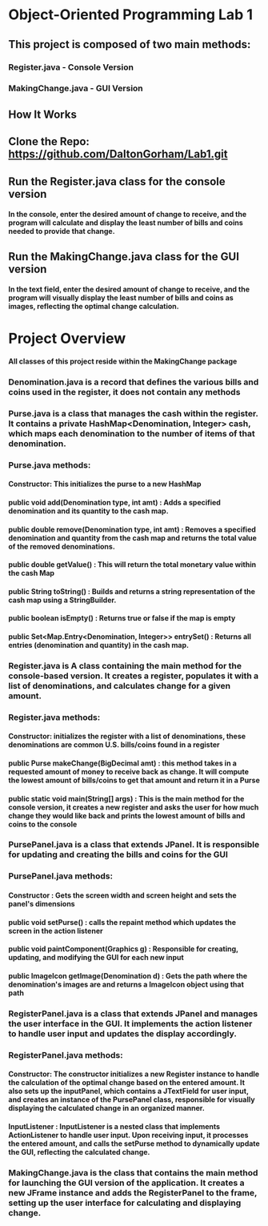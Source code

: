 # Object-Oriented Programming Lab 1
## This project is composed of two main methods:
### Register.java - Console Version
### MakingChange.java - GUI Version

## How It Works
## Clone the Repo: https://github.com/DaltonGorham/Lab1.git
## Run the Register.java class for the console version
#### In the console, enter the desired amount of change to receive, and the program will calculate and display the least number of bills and coins needed to provide that change.
## Run the MakingChange.java class for the GUI version 
#### In the text field, enter the desired amount of change to receive, and the program will visually display the least number of bills and coins as images, reflecting the optimal change calculation.


# Project Overview
#### All classes of this project reside within the MakingChange package
### Denomination.java is a record that defines the various bills and coins used in the register, it does not contain any methods
### Purse.java is a class that manages the cash within the register. It contains a private HashMap<Denomination, Integer> cash, which maps each denomination to the number of items of that denomination.
### Purse.java methods: 
#### Constructor: This initializes the purse to a new HashMap
#### public void add(Denomination type, int amt) : Adds a specified denomination and its quantity to the cash map.
#### public double remove(Denomination type, int amt) : Removes a specified denomination and quantity from the cash map and returns the total value of the removed denominations.
#### public double getValue() : This will return the total monetary value within the cash Map
#### public String toString() : Builds and returns a string representation of the cash map using a StringBuilder.
#### public boolean isEmpty() : Returns true or false if the map is empty
#### public Set<Map.Entry<Denomination, Integer>> entrySet() :  Returns all entries (denomination and quantity) in the cash map.
### Register.java is A class containing the main method for the console-based version. It creates a register, populates it with a list of denominations, and calculates change for a given amount.
### Register.java methods:
#### Constructor: initializes the register with a list of denominations, these denominations are common U.S. bills/coins found in a register
#### public Purse makeChange(BigDecimal amt) : this method takes in a requested amount of money to receive back as change. It will compute the lowest amount of bills/coins to get that amount and return it in a Purse
#### public static void main(String[] args) : This is the main method for the console version, it creates a new register and asks the user for how much change they would like back and prints the lowest amount of bills and coins to the console
### PursePanel.java is a class that extends JPanel. It is responsible for updating and creating the bills and coins for the GUI
### PursePanel.java methods:
#### Constructor : Gets the screen width and screen height and sets the panel's dimensions
#### public void setPurse() : calls the repaint method which updates the screen in the action listener
#### public void paintComponent(Graphics g) : Responsible for creating, updating, and modifying the GUI for each new input
#### public ImageIcon getImage(Denomination d) : Gets the path where the denomination's images are and returns a ImageIcon object using that path
### RegisterPanel.java is a class that extends JPanel and manages the user interface in the GUI. It implements the action listener to handle user input and updates the display accordingly.
### RegisterPanel.java methods:
#### Constructor: The constructor initializes a new Register instance to handle the calculation of the optimal change based on the entered amount. It also sets up the inputPanel, which contains a JTextField for user input, and creates an instance of the PursePanel class, responsible for visually displaying the calculated change in an organized manner.
#### InputListener : InputListener is a nested class that implements ActionListener to handle user input. Upon receiving input, it processes the entered amount, and calls the setPurse method to dynamically update the GUI, reflecting the calculated change.
### MakingChange.java is the class that contains the main method for launching the GUI version of the application. It creates a new JFrame instance and adds the RegisterPanel to the frame, setting up the user interface for calculating and displaying change.
